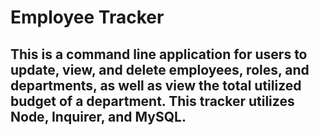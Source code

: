 # Employee Tracker
## This is a command line application for users to update, view, and delete employees, roles, and departments, as well as view the total utilized budget of a department. This tracker utilizes Node, Inquirer, and MySQL.